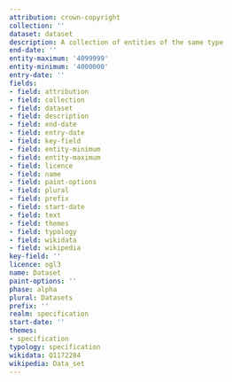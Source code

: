```yaml
---
attribution: crown-copyright
collection: ''
dataset: dataset
description: A collection of entities of the same type
end-date: ''
entity-maximum: '4099999'
entity-minimum: '4000000'
entry-date: ''
fields:
- field: attribution
- field: collection
- field: dataset
- field: description
- field: end-date
- field: entry-date
- field: key-field
- field: entity-minimum
- field: entity-maximum
- field: licence
- field: name
- field: paint-options
- field: plural
- field: prefix
- field: start-date
- field: text
- field: themes
- field: typology
- field: wikidata
- field: wikipedia
key-field: ''
licence: ogl3
name: Dataset
paint-options: ''
phase: alpha
plural: Datasets
prefix: ''
realm: specification
start-date: ''
themes:
- specification
typology: specification
wikidata: Q1172284
wikipedia: Data_set
---
```

